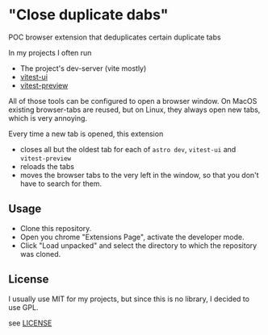 # "Close duplicate dabs"

POC browser extension that deduplicates certain duplicate tabs

In my projects I often run

* The project's dev-server (vite mostly)
* [vitest-ui](https://vitest.dev/guide/ui)
* [vitest-preview](https://www.vitest-preview.com/)

All of those tools can be configured to open a browser window.
On MacOS existing browser-tabs are reused, but on Linux, they always open new tabs, which is very annoying.

Every time a new tab is opened, this extension
 
* closes all but the oldest tab for each of `astro dev`, `vitest-ui` and `vitest-preview`
* reloads the tabs
* moves the browser tabs to the very left in the window, so that you don't have to search for them.

## Usage

* Clone this repository.
* Open you chrome "Extensions Page", activate the developer mode.
* Click "Load unpacked" and select the directory to which the repository was cloned.

## License

I usually use MIT for my projects, but since this is no library, I decided to use GPL.

see [LICENSE](./LICENSE)

